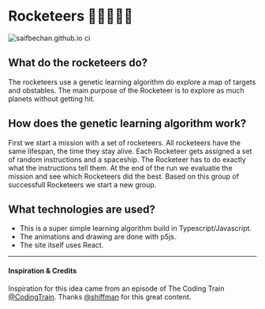 # Rocketeers :rocket::man_astronaut::woman_astronaut:
![saifbechan.github.io ci](https://github.com/saifbechan/saifbechan.github.io/workflows/saifbechan.github.io%20ci/badge.svg)

## What do the rocketeers do?
The rocketeers use a genetic learning algorithm do explore a map of targets and obstables. The main purpose of the Rocketeer is to explore as much planets without getting hit.

## How does the genetic learning algorithm work?
First we start a mission with a set of rocketeers. All rocketeers have the same lifespan, the time they stay alive. Each Rocketeer gets assigned a set of random instructions and a spaceship. The Rocketeer has to do exactly what the instructions tell them. At the end of the run we evaluatie the mission and see which Rocketeers did the best. Based on this group of successfull Rocketeers we start a new group.

## What technologies are used?
 - This is a super simple learning algorithm build in Typescript/Javascript.
 - The animations and drawing are done with p5js.
 - The site itself uses React.

---

#### Inspiration & Credits
Inspiration for this idea came from an episode of The Coding Train [@CodingTrain](https://github.com/CodingTrain). Thanks [@shiffman](https://github.com/shiffman) for this great content.
